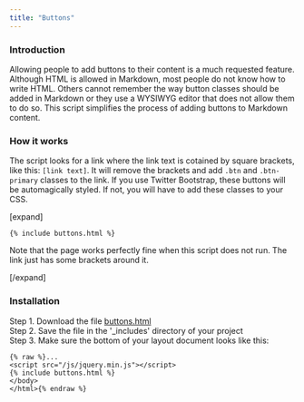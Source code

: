 ```yaml
---
title: "Buttons"
---
```


### Introduction

Allowing people to add buttons to their content is a much requested feature. Although HTML is allowed in Markdown, most people do not know how to write HTML. Others cannot remember the way button classes should be added in Markdown or they use a WYSIWYG editor that does not allow them to do so. This script simplifies the process of adding buttons to Markdown content.

### How it works

The script looks for a link where the link text is cotained by square brackets, like this: `[link text]`. It will remove the brackets and add `.btn` and `.btn-primary` classes to the link. If you use Twitter Bootstrap, these buttons will be automagically styled. If not, you will have to add these classes to your CSS.

[expand]

```
{% include buttons.html %}
```

Note that the page works perfectly fine when this script does not run. The link just has some brackets around it.

[/expand]

### Installation

Step 1. Download the file [buttons.html](https://raw.githubusercontent.com/xtapo/jekyllcodex/gh-pages/_includes/buttons.html)
<br />Step 2. Save the file in the '_includes' directory of your project
<br />Step 3. Make sure the bottom of your layout document looks like this:

```
{% raw %}...
<script src="/js/jquery.min.js"></script>
{% include buttons.html %}
</body>
</html>{% endraw %}
```